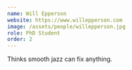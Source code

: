 ```yaml
---
name: Will Epperson
website: https://www.willepperson.com
image: /assets/people/willepperson.jpg
role: PhD Student
order: 2
---
```


Thinks smooth jazz can fix anything.
